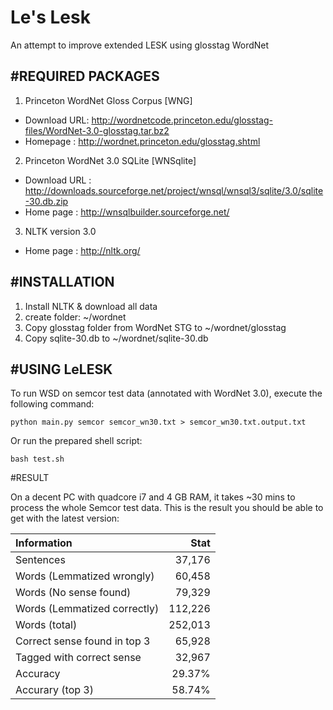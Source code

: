 Le's Lesk
======

An attempt to improve extended LESK using glosstag WordNet

#REQUIRED PACKAGES
----------------------

1. Princeton WordNet Gloss Corpus [WNG]
  - Download URL: http://wordnetcode.princeton.edu/glosstag-files/WordNet-3.0-glosstag.tar.bz2
  - Homepage    : http://wordnet.princeton.edu/glosstag.shtml

2. Princeton WordNet 3.0 SQLite [WNSqlite]
  - Download URL : http://downloads.sourceforge.net/project/wnsql/wnsql3/sqlite/3.0/sqlite-30.db.zip
  - Home page    : http://wnsqlbuilder.sourceforge.net/

3. NLTK version 3.0
  - Home page    : http://nltk.org/

#INSTALLATION
----------------------
1. Install NLTK & download all data
2. create folder: ~/wordnet
3. Copy glosstag folder from WordNet STG to ~/wordnet/glosstag
4. Copy sqlite-30.db to ~/wordnet/sqlite-30.db

#USING LeLESK
----------------------
To run WSD on semcor test data (annotated with WordNet 3.0), execute the following command:
```
python main.py semcor semcor_wn30.txt > semcor_wn30.txt.output.txt
```
Or run the prepared shell script:
```
bash test.sh
```

#RESULT

On a decent PC with quadcore i7 and 4 GB RAM, it takes ~30 mins to process the whole Semcor test data. This is the result you should be able to get with the latest version:

| Information                  |    Stat |
|:-----------------------------|--------:|
| Sentences                    |  37,176 |
| Words (Lemmatized wrongly)   |  60,458 |
| Words (No sense found)       |  79,329 |
| Words (Lemmatized correctly) | 112,226 |
| Words (total)                | 252,013 |
| Correct sense found in top 3 |  65,928 |
| Tagged with correct sense    |  32,967 |
| Accuracy                     |  29.37% |
| Accurary (top 3)             |  58.74% |



